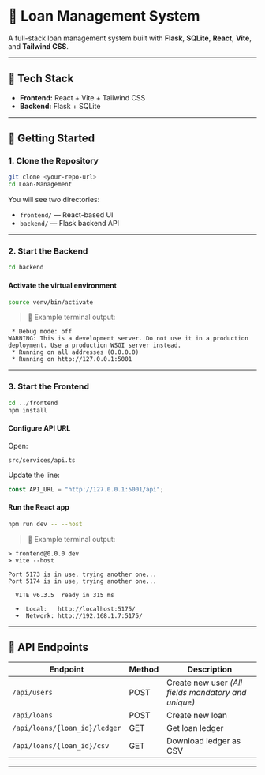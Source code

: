 
# 🏦 Loan Management System

A full-stack loan management system built with **Flask**, **SQLite**, **React**, **Vite**, and **Tailwind CSS**.

---

## 🔧 Tech Stack

- **Frontend:** React + Vite + Tailwind CSS  
- **Backend:** Flask + SQLite  

---

## 🚀 Getting Started

### 1. Clone the Repository

```bash
git clone <your-repo-url>
cd Loan-Management
```

You will see two directories:

- `frontend/` — React-based UI
- `backend/` — Flask backend API

---

### 2. Start the Backend

```bash
cd backend
```

#### Activate the virtual environment

```bash
source venv/bin/activate
```

> 📝 Example terminal output:

```
 * Debug mode: off
WARNING: This is a development server. Do not use it in a production deployment. Use a production WSGI server instead.
 * Running on all addresses (0.0.0.0)
 * Running on http://127.0.0.1:5001
```

---

### 3. Start the Frontend

```bash
cd ../frontend
npm install
```

#### Configure API URL

Open:

```
src/services/api.ts
```

Update the line:

```ts
const API_URL = "http://127.0.0.1:5001/api";
```

#### Run the React app

```bash
npm run dev -- --host
```

> 📝 Example terminal output:

```
> frontend@0.0.0 dev
> vite --host

Port 5173 is in use, trying another one...
Port 5174 is in use, trying another one...

  VITE v6.3.5  ready in 315 ms

  ➜  Local:   http://localhost:5175/
  ➜  Network: http://192.168.1.7:5175/
```

---

## 📡 API Endpoints

| Endpoint                        | Method | Description                 |
|--------------------------------|--------|-----------------------------|
| `/api/users`                   | POST   | Create new user *(All fields mandatory and unique)* |
| `/api/loans`                   | POST   | Create new loan             |
| `/api/loans/{loan_id}/ledger` | GET    | Get loan ledger             |
| `/api/loans/{loan_id}/csv`    | GET    | Download ledger as CSV      |

---


